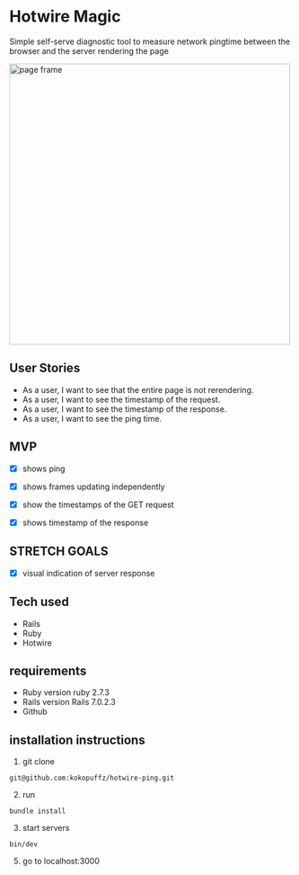 # Hotwire Magic

Simple self-serve diagnostic tool to measure network pingtime between the browser and the server rendering the page

 <img src="https://cdn.discordapp.com/attachments/919468128432455700/983967619096903680/aaa.PNG" alt="page frame" width="500">
 
## User Stories
- As a user, I want to see that the entire page is not rerendering.
- As a user, I want to see the timestamp of the request.
- As a user, I want to see the timestamp of the response.
- As a user, I want to see the ping time. 

## MVP
- [x] shows ping
- [x] shows frames updating independently
- [x] show the timestamps of the GET request
- [x] shows timestamp of the response


## STRETCH GOALS
- [x] visual indication of server response


## Tech used
- Rails
- Ruby 
- Hotwire

## requirements
* Ruby version
  ruby 2.7.3
* Rails version
  Rails 7.0.2.3
* Github

## installation instructions
1. git clone
```
git@github.com:kokopuffz/hotwire-ping.git
```
2. run 
```
bundle install
```
3. start servers
```
bin/dev
```
5. go to localhost:3000
